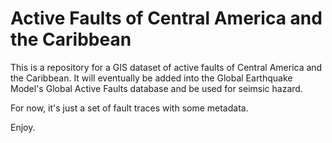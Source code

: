 Active Faults of Central America and the Caribbean
==================================================

This is a repository for a GIS dataset of active faults of Central America
and the Caribbean. It will eventually be added into the Global Earthquake
Model's Global Active Faults database and be used for seimsic hazard.

For now, it's just a set of fault traces with some metadata.

Enjoy.
